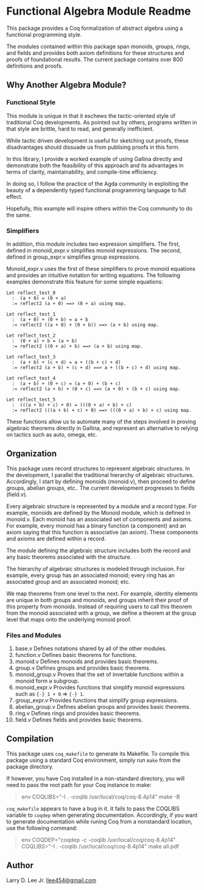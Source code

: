 Functional Algebra Module Readme
================================

This package provides a Coq formalization of abstract algebra using a functional programming style.

The modules contained within this package span monoids, groups, rings, and fields and provides both axiom definitions for these structures and proofs of foundational results. The current package contains over 800 definitions and proofs.

Why Another Algebra Module?
---------------------------

### Functional Style

This module is unique in that it eschews the tactic-oriented style of traditional Coq developments. As pointed out by others, programs written in that style are brittle, hard to read, and generally inefficient. 

While tactic driven development is useful for sketching out proofs, these disadvantages should dissuade us from publising proofs in this form.

In this library, I provide a worked example of using Gallina directly and demonstrate both the feasibility of this approach and its advantages in terms of clarity, maintainability, and compile-time efficiency.

In doing so, I follow the practice of the Agda community in exploiting the beauty of a dependently typed functional programming language to full effect.

Hopefully, this example will inspire others within the Coq community to do the same.

### Simplifiers

In addition, this module includes two expression simplifiers. The first, defined in monoid_expr.v simplifies monoid expressions. The second, defined in group_expr.v simplifies group expressions.

Monoid_expr.v uses the first of these simplifiers to prove monoid equations and provides an intuitive notation for writing equations. The following examples demonstrate this feature for some simple equations:

```coq
Let reflect_test_0
  :  (a + 0) = (0 + a)
  := reflect2 (a + 0) ==> (0 + a) using map.

Let reflect_test_1
  :  (a + 0) + (0 + b) = a + b
  := reflect2 ((a + 0) + (0 + b)) ==> (a + b) using map.

Let reflect_test_2
  :  (0 + a) + b = (a + b)
  := reflect2 ((0 + a) + b) ==> (a + b) using map.

Let reflect_test_3
  :  (a + b) + (c + d) = a + ((b + c) + d)
  := reflect2 (a + b) + (c + d) ==> a + ((b + c) + d) using map.

Let reflect_test_4
  :  (a + b) + (0 + c) = (a + 0) + (b + c)
  := reflect2 (a + b) + (0 + c) ==> (a + 0) + (b + c) using map.

Let reflect_test_5
  :  (((a + b) + c) + 0) = (((0 + a) + b) + c)
  := reflect2 (((a + b) + c) + 0) ==> (((0 + a) + b) + c) using map.
```

These functions allow us to automate many of the steps involved in proving algebraic theorems directly in Gallina, and represent an alternative to relying on tactics such as auto, omega, etc.

Organization
------------

This package uses record structures to represent algebraic structures. In the development, I parallel the traditional hierarchy of algebraic structures. Accordingly, I start by defining monoids (monoid.v), then proceed to define groups, abelian groups, etc.. The current development progresses to fields (field.v).

Every algebraic structure is represented by a module and a record type. For example, monoids are defined by the Monoid module, which is defined in monoid.v. Each monoid has an associated set of components and axioms. For example, every monoid has a binary function (a component) and an axiom saying that this function is associative (an axiom). These components and axioms are defined within a record.

The module defining the algebraic structure includes both the record and any basic theorems associated with the structure. 

The hierarchy of algebraic structures is modeled through inclusion. For example, every group has an associated monoid; every ring has an associated group and an associated monoid; etc.

We map theorems from one level to the next. For example, identity elements are unique in both groups and monoids, and groups inherit their proof of this property from monoids. Instead of requiring users to call this theorem from the monoid associated with a group, we define a theorem at the group level that maps onto the underlying monoid proof.

### Files and Modules 

1. base.v
  Defines notations shared by all of the other modules.
2. function.v
  Defines basic theorems for functions.
3. monoid.v
  Defines monoids and provides basic theorems.
4. group.v
  Defines groups and provides basic theorems.
5. monoid_group.v
  Proves that the set of invertable functions within a monoid form a subgroup.
6. monoid_expr.v
  Provides functions that simplify monoid expressions such as `{-} 1 + 0` => `{-} 1`.
7. group_expr.v
  Provides functions that simplify group expressions.
8. abelian_group.v
  Defines abelian groups and provides basic theorems.
9. ring.v
  Defines rings and provides basic theorems.
10. field.v
  Defines fields and provides basic theorems.

Compilation
-----------

This package uses `coq_makefile` to generate its Makefile. To compile this package using a standard Coq environment, simply run `make` from the package directory.

If however, you have Coq installed in a non-standard directory, you will need to pass the root path for your Coq instance to make:

> env COQLIBS="-I . -coqlib /usr/local/coq/coq-8.4p14" make -B

`coq_makefile` appears to have a bug in it. It fails to pass the COQLIBS variable to `coqdep` when generating documentation. Accordingly, if you want to generate documentation while runing Coq from a nonstandard location, use the following command:

> env COQDEP="coqdep -c -coqlib /usr/local/coq/coq-8.4p14" COQLIBS="-I . -coqlib /usr/local/coq/coq-8.4p14" make all.pdf

Author
------

Larry D. Lee Jr. <llee454@gmail.com>
